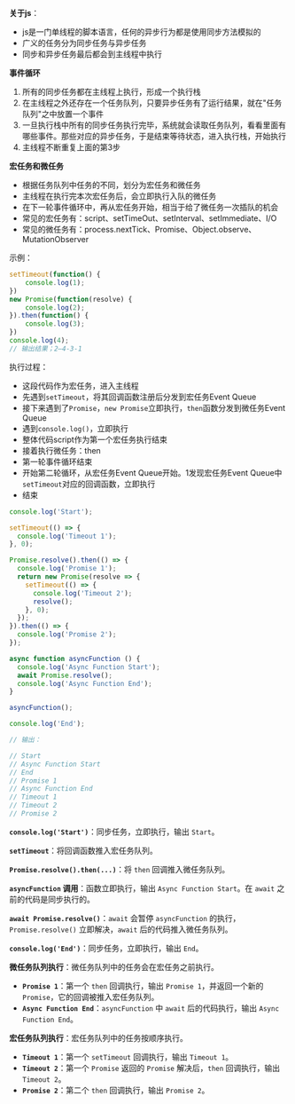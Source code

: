 **关于js**：

- js是一门单线程的脚本语言，任何的异步行为都是使用同步方法模拟的
- 广义的任务分为同步任务与异步任务
- 同步和异步任务最后都会到主线程中执行

**事件循环**

1. 所有的同步任务都在主线程上执行，形成一个执行栈
2. 在主线程之外还存在一个任务队列，只要异步任务有了运行结果，就在"任务队列"之中放置一个事件
3. 一旦执行栈中所有的同步任务执行完毕，系统就会读取任务队列，看看里面有哪些事件。那些对应的异步任务，于是结束等待状态，进入执行栈，开始执行
4. 主线程不断重复上面的第3步

**宏任务和微任务**

- 根据任务队列中任务的不同，划分为宏任务和微任务
- 主线程在执行完本次宏任务后，会立即执行入队的微任务
- 在下一轮事件循环中，再从宏任务开始，相当于给了微任务一次插队的机会
- 常见的宏任务有：script、setTimeOut、setInterval、setImmediate、I/O
- 常见的微任务有：process.nextTick、Promise、Object.observe、MutationObserver

示例：

``` javascript
setTimeout(function() {
    console.log(1);
})
new Promise(function(resolve) {
    console.log(2);
}).then(function() {
    console.log(3);
})
console.log(4);
// 输出结果；2—4-3-1
```

执行过程：

* 这段代码作为宏任务，进入主线程
* 先遇到`setTimeout`，将其回调函数注册后分发到宏任务Event Queue
* 接下来遇到了`Promise`，`new Promise`立即执行，`then`函数分发到微任务Event Queue
* 遇到`console.log()`，立即执行
* 整体代码script作为第一个宏任务执行结束
* 接着执行微任务：then
* 第一轮事件循环结束
* 开始第二轮循环，从宏任务Event Queue开始。1发现宏任务Event Queue中`setTimeout`对应的回调函数，立即执行
* 结束

``` javascript
console.log('Start');

setTimeout(() => {
  console.log('Timeout 1');
}, 0);

Promise.resolve().then(() => {
  console.log('Promise 1');
  return new Promise(resolve => {
    setTimeout(() => {
      console.log('Timeout 2');
      resolve();
    }, 0);
  });
}).then(() => {
  console.log('Promise 2');
});

async function asyncFunction () {
  console.log('Async Function Start');
  await Promise.resolve();
  console.log('Async Function End');
}

asyncFunction();

console.log('End');

// 输出：

// Start
// Async Function Start
// End
// Promise 1
// Async Function End
// Timeout 1
// Timeout 2
// Promise 2
```

**`console.log('Start')`**：同步任务，立即执行，输出 `Start`。

**`setTimeout`**：将回调函数推入宏任务队列。

**`Promise.resolve().then(...)`**：将 `then` 回调推入微任务队列。

**`asyncFunction` 调用**：函数立即执行，输出 `Async Function Start`。在 `await` 之前的代码是同步执行的。

**`await Promise.resolve()`**：`await` 会暂停 `asyncFunction` 的执行，`Promise.resolve()` 立即解决，`await` 后的代码推入微任务队列。

**`console.log('End')`**：同步任务，立即执行，输出 `End`。

**微任务队列执行**：微任务队列中的任务会在宏任务之前执行。

- **`Promise 1`**：第一个 `then` 回调执行，输出 `Promise 1`，并返回一个新的 `Promise`，它的回调被推入宏任务队列。
- **`Async Function End`**：`asyncFunction` 中 `await` 后的代码执行，输出 `Async Function End`。

**宏任务队列执行**：宏任务队列中的任务按顺序执行。

- **`Timeout 1`**：第一个 `setTimeout` 回调执行，输出 `Timeout 1`。
- **`Timeout 2`**：第一个 `Promise` 返回的 `Promise` 解决后，`then` 回调执行，输出 `Timeout 2`。
- **`Promise 2`**：第二个 `then` 回调执行，输出 `Promise 2`。
